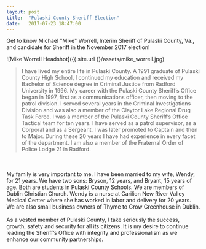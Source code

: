```yaml
---
layout: post
title:  "Pulaski County Sheriff Election"
date:   2017-07-23 18:47:00
---
```

Get to know Michael "Mike" Worrell, Interim Sheriff of Pulaski County, Va., and candidate for Sheriff in the November 2017 election!

![Mike Worrell Headshot]({{ site.url }}/assets/mike_worrell.jpg)


> I have lived my entire life in Pulaski County. A 1991 graduate of Pulaski County High School, I continued my education and received my Bachelor of Science degree in Criminal Justice from Radford University in 1996. My career with the Pulaski County Sheriff’s Office began in 1997, first as a communications officer, then moving to the patrol division. I served several years in the Criminal Investigations Division and was also a member of the Claytor Lake Regional Drug Task Force. I was a member of the Pulaski County Sheriff’s Office Tactical team for ten years. I have served as a patrol supervisor, as a Corporal and as a Sergeant. I was later promoted to Captain and then to Major. During these 20 years I have had experience in every facet of the department. I am also a member of the Fraternal Order of Police Lodge 21 in Radford.
<br />
<br />
My family is very important to me. I have been married to my wife, Wendy, for 21 years. We have two sons: Bryson, 12 years, and Bryant, 15 years of age. Both are students in Pulaski County Schools. We are members of Dublin Christian Church. Wendy is a nurse at Carilion New River Valley Medical Center where she has worked in labor and delivery for 20 years. We are also small business owners of Thyme to Grow Greenhouse in Dublin.
<br />
<br />
As a vested member of Pulaski County, I take seriously the success, growth, safety and security for all its citizens. It is my desire to continue leading the Sheriff’s Office with integrity and professionalism as we enhance our community partnerships.
